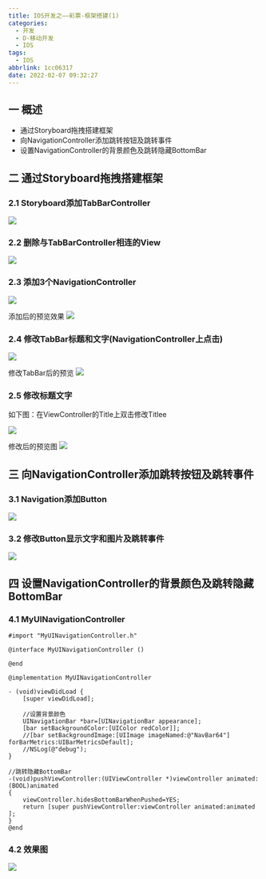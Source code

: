 ```yaml
---
title: IOS开发之——彩票-框架搭建(1)
categories:
  - 开发
  - D-移动开发
  - IOS
tags:
  - IOS
abbrlink: 1cc06317
date: 2022-02-07 09:32:27
---
```

## 一 概述

* 通过Storyboard拖拽搭建框架
* 向NavigationController添加跳转按钮及跳转事件
* 设置NavigationController的背景颜色及跳转隐藏BottomBar

<!--more-->

## 二 通过Storyboard拖拽搭建框架

### 2.1 Storyboard添加TabBarController

![][1]

### 2.2 删除与TabBarController相连的View
![][2]

### 2.3 添加3个NavigationController
![][3]

添加后的预览效果
![][4]

### 2.4 修改TabBar标题和文字(NavigationController上点击)
![][5]

修改TabBar后的预览
![][6]

### 2.5 修改标题文字

如下图：在ViewController的Title上双击修改Titlee

![][7]

修改后的预览图
![][8]

## 三 向NavigationController添加跳转按钮及跳转事件

### 3.1 Navigation添加Button
![][9]

### 3.2 修改Button显示文字和图片及跳转事件
![][10]

## 四 设置NavigationController的背景颜色及跳转隐藏BottomBar

### 4.1 MyUINavigationController

```
#import "MyUINavigationController.h"

@interface MyUINavigationController ()

@end

@implementation MyUINavigationController

- (void)viewDidLoad {
    [super viewDidLoad];
    
    //设置背景颜色
    UINavigationBar *bar=[UINavigationBar appearance];
    [bar setBackgroundColor:[UIColor redColor]];
    //[bar setBackgroundImage:[UIImage imageNamed:@"NavBar64"] forBarMetrics:UIBarMetricsDefault];
    //NSLog(@"debug");
}

//跳转隐藏BottomBar
-(void)pushViewController:(UIViewController *)viewController animated:(BOOL)animated
{
    viewController.hidesBottomBarWhenPushed=YES;
    return [super pushViewController:viewController animated:animated ];
}
@end
```

### 4.2 效果图
![][11]




[1]:https://raw.githubusercontent.com/PGzxc/CDN/master/blog-ios/ios-caipiao-struct-tabbarcontroller.png
[2]:https://raw.githubusercontent.com/PGzxc/CDN/master/blog-ios/ios-caipiao-struct-tabbarcontroller-remove-view.png
[3]:https://raw.githubusercontent.com/PGzxc/CDN/master/blog-ios/ios-caipiao-struct-navigation-add.png
[4]:https://raw.githubusercontent.com/PGzxc/CDN/master/blog-ios/ios-caipiao-struct-navigation-add-preview.png
[5]:https://raw.githubusercontent.com/PGzxc/CDN/master/blog-ios/ios-caipiao-struct-tabbar-item-modify.png
[6]:https://raw.githubusercontent.com/PGzxc/CDN/master/blog-ios/ios-caipiao-struct-tabbar-item-modify-preview.png
[7]:https://raw.githubusercontent.com/PGzxc/CDN/master/blog-ios/ios-caipiao-struct-modify-title.png
[8]:https://raw.githubusercontent.com/PGzxc/CDN/master/blog-ios/ios-caipiao-struct-modify-title-preview.gif
[9]:https://raw.githubusercontent.com/PGzxc/CDN/master/blog-ios/ios-caipiao-struct-navgation-button.png
[10]:https://raw.githubusercontent.com/PGzxc/CDN/master/blog-ios/ios-caipiao-struct-navgation-button-event.png
[11]:https://raw.githubusercontent.com/PGzxc/CDN/master/blog-ios/ios-caipiao-struct-navgation-define.gif